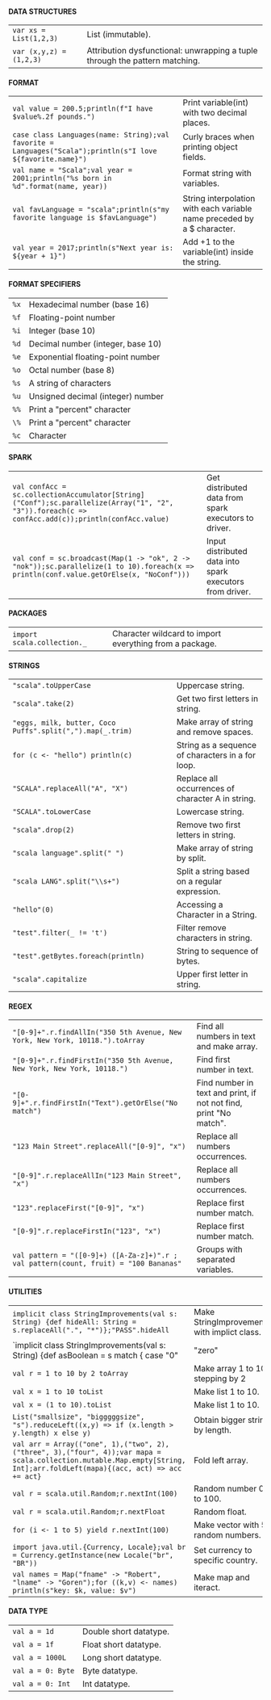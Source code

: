 #### DATA STRUCTURES
|||
|-|-|
`var xs = List(1,2,3)`|List (immutable).
`var (x,y,z) = (1,2,3)`|Attribution dysfunctional: unwrapping a tuple through the pattern matching.
#### FORMAT
|||
|-|-|
`val value = 200.5;println(f"I have $value%.2f pounds.")`|Print variable(int) with two decimal places.
`case class Languages(name: String);val favorite = Languages("Scala");println(s"I love ${favorite.name}")`|Curly braces when printing object fields.
`val name = "Scala";val year = 2001;println("%s born in %d".format(name, year))`|Format string with variables.
`val favLanguage = "scala";println(s"my favorite language is $favLanguage")`|String interpolation with each variable name preceded by a $ character.
`val year = 2017;println(s"Next year is: ${year + 1}")`|Add +1 to the variable(int) inside the string.
#### FORMAT SPECIFIERS
|||
|-|-|
`%x`|Hexadecimal number (base 16)
`%f`|Floating-point number
`%i`|Integer (base 10)
`%d`|Decimal number (integer, base 10)
`%e`|Exponential floating-point number
`%o`|Octal number (base 8)
`%s`|A string of characters
`%u`|Unsigned decimal (integer) number
`%%`|Print a "percent" character
`\%`|Print a "percent" character
`%c`|Character
#### SPARK
|||
|-|-|
`val confAcc = sc.collectionAccumulator[String]("Conf");sc.parallelize(Array("1", "2", "3")).foreach(c => confAcc.add(c));println(confAcc.value)`|Get distributed data from spark executors to driver.
`val conf = sc.broadcast(Map(1 -> "ok", 2 -> "nok"));sc.parallelize(1 to 10).foreach(x => println(conf.value.getOrElse(x, "NoConf")))`|Input distributed data into spark executors from driver.
#### PACKAGES
|||
|-|-|
`import scala.collection._`|Character wildcard to import everything from a package.
#### STRINGS
|||
|-|-|
`"scala".toUpperCase`|Uppercase string.
`"scala".take(2)`|Get two first letters in string.
`"eggs, milk, butter, Coco Puffs".split(",").map(_.trim)`|Make array of string and remove spaces.
`for (c <- "hello") println(c)`|String as a sequence of characters in a for loop.
`"SCALA".replaceAll("A", "X")`|Replace all occurrences of character A in string.
`"SCALA".toLowerCase`|Lowercase string.
`"scala".drop(2)`|Remove two first letters in string.
`"scala language".split(" ")`|Make array of string by split.
`"scala LANG".split("\\s+")`|Split a string based on a regular expression.
`"hello"(0)`|Accessing a Character in a String.
`"test".filter(_ != 't')`|Filter remove characters in string.
`"test".getBytes.foreach(println)`|String to sequence of bytes.
`"scala".capitalize`|Upper first letter in string.
#### REGEX
|||
|-|-|
`"[0-9]+".r.findAllIn("350 5th Avenue, New York, New York, 10118.").toArray`|Find all numbers in text and make array.
`"[0-9]+".r.findFirstIn("350 5th Avenue, New York, New York, 10118.")`|Find first number in text.
`"[0-9]+".r.findFirstIn("Text").getOrElse("No match")`|Find number in text and print, if not not find, print "No match".
`"123 Main Street".replaceAll("[0-9]", "x")`|Replace all numbers occurrences.
`"[0-9]".r.replaceAllIn("123 Main Street", "x")`|Replace all numbers occurrences.
`"123".replaceFirst("[0-9]", "x")`|Replace first number match.
`"[0-9]".r.replaceFirstIn("123", "x")`|Replace first number match.
`val pattern = "([0-9]+) ([A-Za-z]+)".r ; val pattern(count, fruit) = "100 Bananas"`|Groups with separated variables.
#### UTILITIES
|||
|-|-|
`implicit class StringImprovements(val s: String) {def hideAll: String = s.replaceAll(".", "*")};"PASS".hideAll`|Make StringImprovements with implict class.
`implicit class StringImprovements(val s: String) {def asBoolean = s match { case "0" | "zero" | "" | " " => false;case _ => true}};"1".asBoolean`|Make StringImprovements asBoolean.
`val r = 1 to 10 by 2 toArray`|Make array 1 to 10 stepping by 2
`val x = 1 to 10 toList`|Make list 1 to 10.
`val x = (1 to 10).toList`|Make list 1 to 10.
`List("smallsize", "bigggggsize", "s").reduceLeft((x,y) => if (x.length > y.length) x else y)`|Obtain bigger string by length.
`val arr = Array(("one", 1),("two", 2),("three", 3),("four", 4));var mapa = scala.collection.mutable.Map.empty[String, Int];arr.foldLeft(mapa){(acc, act) => acc += act}`|Fold left array.
`val r = scala.util.Random;r.nextInt(100)`|Random number 0 to 100.
`val r = scala.util.Random;r.nextFloat`|Random float.
`for (i <- 1 to 5) yield r.nextInt(100)`|Make vector with 5 random numbers.
`import java.util.{Currency, Locale};val br = Currency.getInstance(new Locale("br", "BR"))`|Set currency to specific country.
`val names = Map("fname" -> "Robert", "lname" -> "Goren");for ((k,v) <- names) println(s"key: $k, value: $v")`|Make map and iteract.
#### DATA TYPE
|||
|-|-|
`val a = 1d`|Double short datatype.
`val a = 1f`|Float short datatype.
`val a = 1000L`|Long short datatype.
`val a = 0: Byte`|Byte datatype.
`val a = 0: Int`|Int datatype.
